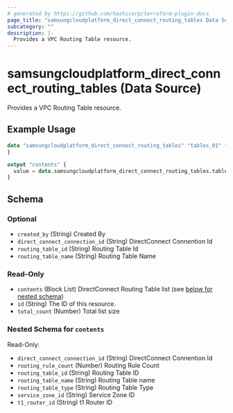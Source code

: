 ```yaml
---
# generated by https://github.com/hashicorp/terraform-plugin-docs
page_title: "samsungcloudplatform_direct_connect_routing_tables Data Source - scp"
subcategory: ""
description: |-
  Provides a VPC Routing Table resource.
---
```


# samsungcloudplatform_direct_connect_routing_tables (Data Source)

Provides a VPC Routing Table resource.

## Example Usage

```terraform
data "samsungcloudplatform_direct_connect_routing_tables" "tables_01" {
}

output "contents" {
  value = data.samsungcloudplatform_direct_connect_routing_tables.tables_01.contents
}
```

<!-- schema generated by tfplugindocs -->
## Schema

### Optional

- `created_by` (String) Created By
- `direct_connect_connection_id` (String) DirectConnect Connention Id
- `routing_table_id` (String) Routing Table Id
- `routing_table_name` (String) Routing Table Name

### Read-Only

- `contents` (Block List) DirectConnect Routing Table list (see [below for nested schema](#nestedblock--contents))
- `id` (String) The ID of this resource.
- `total_count` (Number) Total list size

<a id="nestedblock--contents"></a>
### Nested Schema for `contents`

Read-Only:

- `direct_connect_connection_id` (String) DirectConnect Connention Id
- `routing_rule_count` (Number) Routing Rule Count
- `routing_table_id` (String) Routing Table ID
- `routing_table_name` (String) Routing Table name
- `routing_table_type` (String) Routing Table Type
- `service_zone_id` (String) Service Zone ID
- `t1_router_id` (String) t1 Router ID


